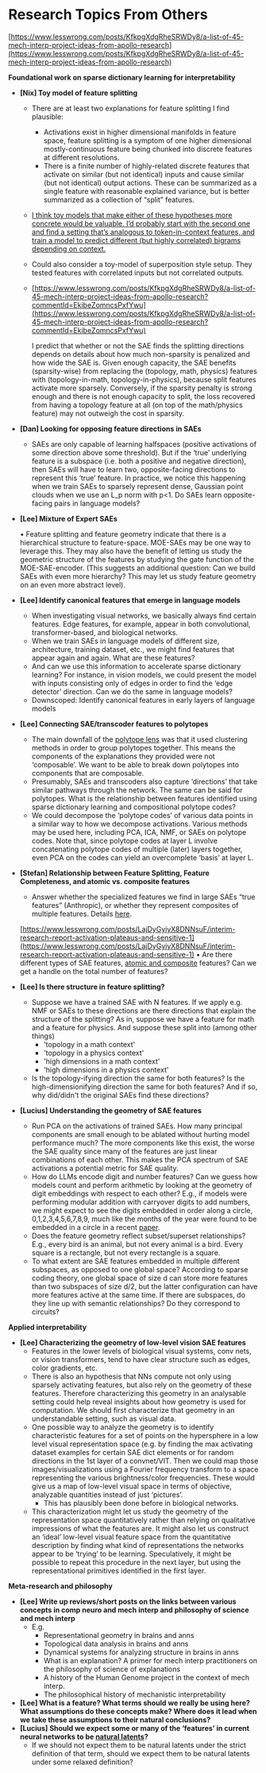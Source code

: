 # Research Topics From Others

[https://www.lesswrong.com/posts/KfkpgXdgRheSRWDy8/a-list-of-45-mech-interp-project-ideas-from-apollo-research](https://www.lesswrong.com/posts/KfkpgXdgRheSRWDy8/a-list-of-45-mech-interp-project-ideas-from-apollo-research)

**Foundational work on sparse dictionary learning for interpretability**

- **[Nix] Toy model of feature splitting**
    - There are at least two explanations for feature splitting I find plausible:
        - Activations exist in higher dimensional manifolds in feature space, feature splitting is a symptom of one higher dimensional mostly-continuous feature being chunked into discrete features at different resolutions.
        - There is a finite number of highly-related discrete features that activate on similar (but not identical) inputs and cause similar (but not identical) output actions. These can be summarized as a single feature with reasonable explained variance, but is better summarized as a collection of “split” features.
    - [I think toy models that make either of these hypotheses more concrete would be valuable. I’d probably start with the second one and find a setting that’s analogous to token-in-context features, and train a model to predict different (but highly correlated) bigrams depending on context.](https://chatgpt.com/c/7e444de6-813f-44b2-83a7-64971279b88e)
    - Could also consider a toy-model of superposition style setup. They tested features with correlated inputs but not correlated outputs.
    - [https://www.lesswrong.com/posts/KfkpgXdgRheSRWDy8/a-list-of-45-mech-interp-project-ideas-from-apollo-research?commentId=EkibeZomncsPxfYwu](https://www.lesswrong.com/posts/KfkpgXdgRheSRWDy8/a-list-of-45-mech-interp-project-ideas-from-apollo-research?commentId=EkibeZomncsPxfYwu)
        
        I predict that whether or not the SAE finds the splitting directions depends on details about how much non-sparsity is penalized and how wide the SAE is.  Given enough capacity, the SAE benefits (sparsity-wise) from replacing the (topology, math, physics) features with (topology-in-math, topology-in-physics), because split features activate more sparsely.  Conversely, if the sparsity penalty is strong enough and there is not enough capacity to split, the loss recovered from having a topology feature at all (on top of the math/physics feature) may not outweigh the cost in sparsity.
        
- **[Dan] Looking for opposing feature directions in SAEs**
    - SAEs are only capable of learning halfspaces (positive activations of some direction above some threshold). But if the ‘true’ underlying feature is a subspace (i.e. both a positive and negative direction), then SAEs will have to learn two, opposite-facing directions to represent this ‘true’ feature. In practice, we notice this happening when we train SAEs to sparsely represent dense, Gaussian point clouds when we use an L_p norm with p<1. Do SAEs learn opposite-facing pairs in language models?
- **[Lee] Mixture of Expert SAEs**
    
    • Feature splitting and feature geometry indicate that there is a hierarchical structure to feature-space. MOE-SAEs may be one way to leverage this. They may also have the benefit of letting us study the geometric structure of the features by studying the gate function of the MOE-SAE-encoder. (This suggests an additional question: Can we build SAEs with even more hierarchy? This may let us study feature geometry on an even more abstract level). 
    
- **[Lee] Identify canonical features that emerge in language models**
    - When investigating visual networks, we basically always find certain features. Edge features, for example, appear in both convolutional, transformer-based, and biological networks.
    - When we train SAEs in language models of different size, architecture, training dataset, etc., we might find features that appear again and again. What are these features?
    - And can we use this information to accelerate sparse dictionary learning? For instance, in vision models, we could present the model with inputs consisting only of edges in order to find the ‘edge detector’ direction. Can we do the same in language models?
    - Downscoped: Identify canonical features in early layers of language models
- **[Lee] Connecting SAE/transcoder features to polytopes**
    - The main downfall of the [polytope lens](https://www.lesswrong.com/posts/eDicGjD9yte6FLSie/interpreting-neural-networks-through-the-polytope-lens) was that it used clustering methods in order to group polytopes together. This means the components of the explanations they provided were not ‘composable’. We want to be able to break down polytopes into components that are composable.
    - Presumably, SAEs and transcoders also capture ‘directions’ that take similar pathways through the network. The same can be said for polytopes. What is the relationship between features identified using sparse dictionary learning and compositional polytope codes?
    - We could decompose the ‘polytope codes’ of various data points in a similar way to how we decompose activations. Various methods may be used here, including PCA, ICA, NMF, or SAEs on polytope codes. Note that, since polytope codes at layer L involve concatenating polytope codes of multiple (later) layers together, even PCA on the codes can yield an overcomplete ‘basis’ at layer L.
- **[Stefan] Relationship between Feature Splitting, Feature Completeness, and atomic vs. composite features**
    - Answer whether the specialized features we find in large SAEs “true features” (Anthropic), or whether they represent composites of multiple features. Details [here](https://www.lesswrong.com/posts/ZBjhp6zwfE8o8yfni/stefanhex-s-shortform?commentId=x9pDAquH5bxa9Kzdn).
    
    [https://www.lesswrong.com/posts/LajDyGyiyX8DNNsuF/interim-research-report-activation-plateaus-and-sensitive-1](https://www.lesswrong.com/posts/LajDyGyiyX8DNNsuF/interim-research-report-activation-plateaus-and-sensitive-1)
    • Are there different types of SAE features, [atomic and composite](https://www.lesswrong.com/posts/QoR8noAB3Mp2KBA4B/do-sparse-autoencoders-find-true-features) features? Can we get a handle on the total number of features?
    
- **[Lee] Is there structure in feature splitting?**
    - Suppose we have a trained SAE with N features. If we apply e.g. NMF or SAEs to these directions are there directions that explain the structure of the splitting? As in, suppose we have a feature for math and a feature for physics. And suppose these split into (among other things)
        - 'topology in a math context'
        - 'topology in a physics context'
        - 'high dimensions in a math context'
        - 'high dimensions in a physics context'
    - Is the topology-ifying direction the same for both features? Is the high-dimensionifying direction the same for both features? And if so, why did/didn't the original SAEs find these directions?
- **[Lucius] Understanding the geometry of SAE features**
    - Run PCA on the activations of trained SAEs. How many principal components are small enough to be ablated without hurting model performance much? The more components like this exist, the worse the SAE quality since many of the features are just linear combinations of each other. This makes the PCA spectrum of SAE activations a potential metric for SAE quality.
    - How do LLMs encode digit and number features? Can we guess how models count and perform arithmetic by looking at the geometry of digit embeddings with respect to each other? E.g., if models were performing modular addition with carryover digits to add numbers, we might expect to see the digits embedded in order along a circle, 0,1,2,3,4,5,6,7,8,9, much like the months of the year were found to be embedded in a circle in a recent [paper](https://arxiv.org/abs/2405.14860).
    - Does the feature geometry reflect subset/superset relationships? E.g., every bird is an animal, but not every animal is a bird. Every square is a rectangle, but not every rectangle is a square.
    - To what extent are SAE features embedded in multiple different subspaces, as opposed to one global space? According to sparse coding theory, one global space of size d can store more features than two subspaces of size d/2, but the latter configuration can have more features active at the same time. If there are subspaces, do they line up with semantic relationships? Do they correspond to circuits?

**Applied interpretability**

- **[Lee] Characterizing the geometry of low-level vision SAE features**
    - Features in the lower levels of biological visual systems, conv nets, or vision transformers, tend to have clear structure such as edges, color gradients, etc.
    - There is also an hypothesis that NNs compute not only using sparsely activating features, but also rely on the geometry of these features. Therefore characterizing this geometry in an analysable setting could help reveal insights about how geometry is used for computation. We should first characterize that geometry in an understandable setting, such as visual data.
    - One possible way to analyze the geometry is to identify characteristic features for a set of points on the hypersphere in a low level visual representation space (e.g. by finding the max activating dataset examples for certain SAE dict elements or for random directions in the 1st layer of a convnet/VIT. Then we could map those images/visualizations using a Fourier frequency transform to a space representing the various brightness/color frequencies. These would give us a map of low-level visual space in terms of objective, analyzable quantities instead of just ‘pictures’.
        - This has plausibly been done before in biological networks.
    - This characterization might let us study the geometry of the representation space quantitatively rather than relying on qualitative impressions of what the features are. It might also let us construct an ‘ideal’ low-level visual feature space from the quantitative description by finding what kind of representations the networks appear to be ‘trying’ to be learning. Speculatively, it might be possible to repeat this procedure in the next layer, but using the representational primitives identified in the first layer.

**Meta-research and philosophy**

- **[Lee] Write up reviews/short posts on the links between various concepts in comp neuro and mech interp and philosophy of science and mech interp**
    - E.g.
        - Representational geometry in brains and anns
        - Topological data analysis in brains and anns
        - Dynamical systems for analyzing structure in brains in anns
        - What is an explanation? A primer for mech interp practitioners on the philosophy of science of explanations
        - A history of the Human Genome project in the context of mech interp.
        - The philosophical history of mechanistic interpretability
- **[Lee] What is a feature? What terms should we really be using here? What assumptions do these concepts make? Where does it lead when we take these assumptions to their natural conclusions?**
- **[Lucius] Should we expect some or many of the ‘features’ in current neural networks to be [natural latents](https://www.lesswrong.com/posts/dWQWzGCSFj6GTZHz7/natural-latents-the-math)?**
    - If we should not expect them to be natural latents under the strict definition of that term, should we expect them to be natural latents under some relaxed definition?